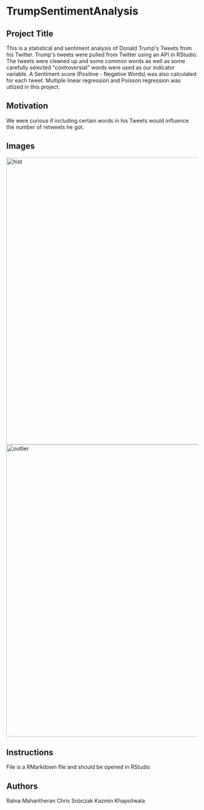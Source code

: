 # TrumpSentimentAnalysis


## Project Title 
This is a statistical and sentiment analysis of Donald Trump's Tweets from his Twitter. Trump's tweets were pulled from Twitter using an API in RStudio. The tweets were cleaned up and some common words as well as some carefully selected "controversial" words were used as our indicator variable. A Sentiment score (Positive - Negative Words) was also calculated for each tweet. Multiple linear regression and Poisson regression was utlized in this project.

## Motivation
We were curious if including certain words in his Tweets would influence the number of retweets he got.

## Images
<img width="756" alt="hist" src="https://user-images.githubusercontent.com/57738958/69835432-83dac100-11f6-11ea-8076-949ace461ec0.png">

<img width="770" alt="outlier" src="https://user-images.githubusercontent.com/57738958/69835477-d4521e80-11f6-11ea-88ca-ea5368be65bf.png">

## Instructions
File is a RMarkdown file and should be opened in RStudio


## Authors
Ratna Mahantheran
Chris Sobczak
Kazmin Khapoliwala
